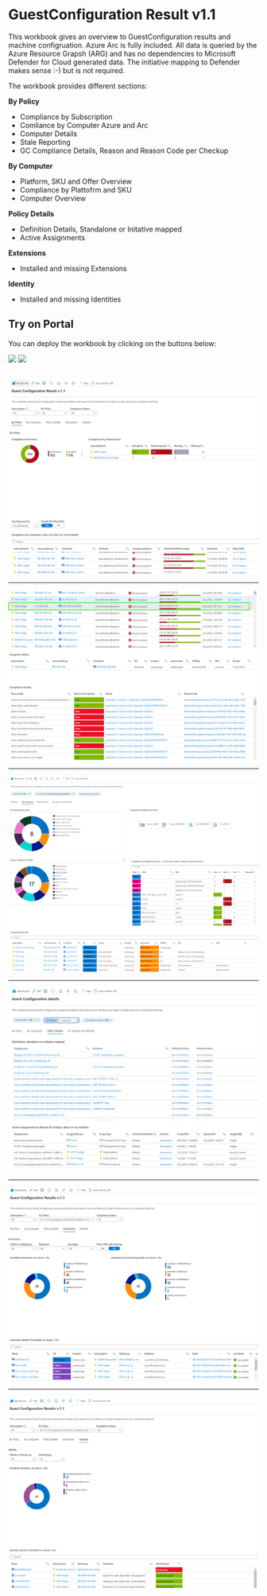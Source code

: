 # GuestConfiguration Result v1.1

This workbook gives an overview to GuestConfiguration results and machine configruation. Azure Arc is fully included.
All data is queried by the Azure Resource Grapsh (ARG) and has no dependencies to Microsoft Defender for Cloud generated data. The initiative mapping to Defender makes sense :-) but is not required.

The workbook provides different sections:

**By Policy**
*	Compliance by Subscription
*	Comliance by Computer Azure and Arc
*	Computer Details
*	Stale Reporting
*	GC Compliance Details, Reason and Reason Code per Checkup 

**By Computer**
* Platform, SKU and Offer Overview
* Compliance by Plattofrm and SKU
* Computer Overview

**Policy Details**
* Definition Details, Standalone or Initative mapped
* Active Assignments

**Extensions**
* Installed and missing Extensions

**Identity**
* Installed and missing Identities

## Try on Portal
You can deploy the workbook by clicking on the buttons below:

<a href="https://portal.azure.com/#create/Microsoft.Template/uri/https%3A%2F%2Fraw.githubusercontent.com%2FAzure%2FAzure-Security-Center%2Fmaster%2FWorkbooks%2FGuestConfiguration%20Result%2FarmTemplate.json" target="_blank"><img src="https://aka.ms/deploytoazurebutton"/></a>
<a href="https://portal.azure.us/#create/Microsoft.Template/uri/https%3A%2F%2Fraw.githubusercontent.com%2FAzure%2FAzure-Security-Center%2Fmaster%2FWorkbooks%2FGuestConfiguration%20Result%2FarmTemplate.json" target="_blank"><img src="https://aka.ms/deploytoazuregovbutton"/></a>



##
![GC Policy Overview](./gc_overview.png)

** **

![GC Policy Reasons](./gc_reasons.png)

** **
![Computer](./computerdetails.png)

** **
![GC Policy Assignments](./policy_assingment.png)

** **
![Extensions](./gc_extensions.png)

** **
![Identity](./gc_identity.png)


